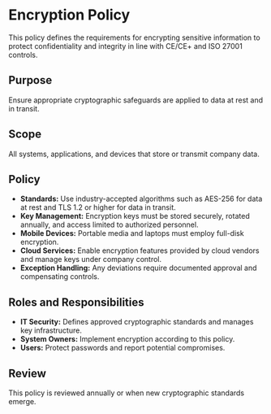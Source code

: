 # Encryption Policy

This policy defines the requirements for encrypting sensitive information to protect confidentiality and integrity in line with CE/CE+ and ISO 27001 controls.

## Purpose

Ensure appropriate cryptographic safeguards are applied to data at rest and in transit.

## Scope

All systems, applications, and devices that store or transmit company data.

## Policy

- **Standards:** Use industry-accepted algorithms such as AES-256 for data at rest and TLS 1.2 or higher for data in transit.
- **Key Management:** Encryption keys must be stored securely, rotated annually, and access limited to authorized personnel.
- **Mobile Devices:** Portable media and laptops must employ full-disk encryption.
- **Cloud Services:** Enable encryption features provided by cloud vendors and manage keys under company control.
- **Exception Handling:** Any deviations require documented approval and compensating controls.

## Roles and Responsibilities

- **IT Security:** Defines approved cryptographic standards and manages key infrastructure.
- **System Owners:** Implement encryption according to this policy.
- **Users:** Protect passwords and report potential compromises.

## Review

This policy is reviewed annually or when new cryptographic standards emerge.
